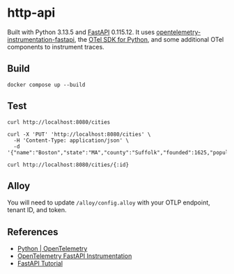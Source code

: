 # http-api

Built with Python 3.13.5 and [FastAPI](https://fastapi.tiangolo.com/) 0.115.12.
 It uses [opentelemetry-instrumentation-fastapi](https://opentelemetry-python-contrib.readthedocs.io/en/latest/instrumentation/fastapi/fastapi.html),
 the [OTel SDK for Python](https://opentelemetry.io/docs/languages/python/),
 and some additional OTel components to instrument traces.

## Build

```plaintext
docker compose up --build
```

## Test

```plaintext
curl http://localhost:8080/cities

curl -X 'PUT' 'http://localhost:8080/cities' \
  -H 'Content-Type: application/json' \
  -d '{"name":"Boston","state":"MA","county":"Suffolk","founded":1625,"population":675647}'

curl http://localhost:8080/cities/{:id}
```

## Alloy

You will need to update `/alloy/config.alloy` with your OTLP endpoint, tenant ID, and token.

## References

- [Python | OpenTelemetry](https://opentelemetry.io/docs/languages/python/)
- [OpenTelemetry FastAPI Instrumentation](https://opentelemetry-python-contrib.readthedocs.io/en/latest/instrumentation/fastapi/fastapi.html)
- [FastAPI Tutorial](https://fastapi.tiangolo.com/tutorial/)
